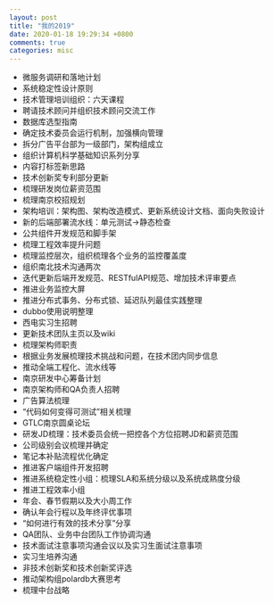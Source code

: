 ```yaml
---
layout: post
title: "我的2019"
date: 2020-01-18 19:29:34 +0800
comments: true
categories: misc
---
```


- 微服务调研和落地计划
- 系统稳定性设计原则
- 技术管理培训组织：六天课程
- 聘请技术顾问并组织技术顾问交流工作
- 数据库选型指南
- 确定技术委员会运行机制，加强横向管理
- 拆分广告平台部为一级部门，架构组成立
- 组织计算机科学基础知识系列分享
- 内容打标签新思路
- 技术创新奖专利部分更新
- 梳理研发岗位薪资范围
- 梳理南京校招规划
- 架构培训：架构图、架构改造模式、更新系统设计文档、面向失败设计
- 新的后端部署流水线：单元测试->静态检查
- 公共组件开发规范和脚手架
- 梳理工程效率提升问题
- 梳理监控层次，组织梳理各个业务的监控覆盖度
- 组织南北技术沟通两次
- 迭代更新后端开发规范、RESTfulAPI规范、增加技术评审要点
- 推进业务监控大屏
- 推进分布式事务、分布式锁、延迟队列最佳实践整理
- dubbo使用说明整理
- 西电实习生招聘
- 更新技术团队主页以及wiki
- 梳理架构师职责
- 根据业务发展梳理技术挑战和问题，在技术团内同步信息
- 推动全端工程化、流水线等
- 南京研发中心筹备计划
- 南京架构师和QA负责人招聘
- 广告算法梳理
- “代码如何变得可测试”相关梳理
- GTLC南京圆桌论坛
- 研发JD梳理：技术委员会统一把控各个方位招聘JD和薪资范围
- 公司级别会议梳理并确定
- 笔记本补贴流程优化确定
- 推进客户端组件开发招聘
- 推进系统稳定性小组：梳理SLA和系统分级以及系统成熟度分级
- 推进工程效率小组
- 年会、春节假期以及大小周工作
- 确认年会行程以及年终评优事项
- “如何进行有效的技术分享”分享
- QA团队、业务中台团队工作协调沟通
- 技术面试注意事项沟通会议以及实习生面试注意事项
- 实习生培养沟通
- 非技术创新奖和技术创新奖评选
- 推动架构组polardb大赛思考
- 梳理中台战略